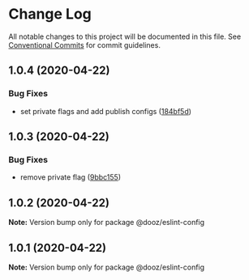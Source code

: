 # Change Log

All notable changes to this project will be documented in this file.
See [Conventional Commits](https://conventionalcommits.org) for commit guidelines.

## 1.0.4 (2020-04-22)


### Bug Fixes

* set private flags and add publish configs ([184bf5d](https://github.com/danielbeutner/dooz-eslint-config/commit/184bf5dc83d8edcaeb88473628f15d19e72f499a))





## 1.0.3 (2020-04-22)


### Bug Fixes

* remove private flag ([9bbc155](https://github.com/danielbeutner/dooz-eslint-config/commit/9bbc155ee1af2f53f09042f6a000c64f3b8626b9))





## 1.0.2 (2020-04-22)

**Note:** Version bump only for package @dooz/eslint-config





## 1.0.1 (2020-04-22)

**Note:** Version bump only for package @dooz/eslint-config
